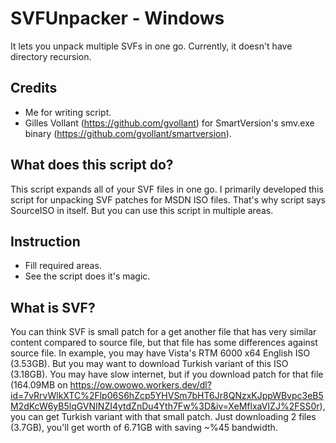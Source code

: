 # SVFUnpacker - Windows
It lets you unpack multiple SVFs in one go. Currently, it doesn't have directory recursion.

## Credits
- Me for writing script.
- Gilles Vollant (https://github.com/gvollant) for SmartVersion's smv.exe binary (https://github.com/gvollant/smartversion).

## What does this script do?
This script expands all of your SVF files in one go. I primarily developed this script for unpacking SVF patches for MSDN ISO files. That's why script says SourceISO in itself. But you can use this script in multiple areas.

## Instruction
- Fill required areas.
- See the script does it's magic.

## What is SVF?
You can think SVF is small patch for a get another file that has very similar content compared to source file, but that file has some differences against source file. In example, you may have Vista's RTM 6000 x64 English ISO (3.53GB). But you may want to download Turkish variant of this ISO (3.18GB). You may have slow internet, but if you download patch for that file (164.09MB on https://ow.owowo.workers.dev/dl?id=7vRrvWlkXTC%2Flp06S6hZcp5YHVSm7bHT6Jr8QNzxKJppWBvpc3eB5M2dKcW6yB5lqGVNINZI4ytdZnDu4Yth7Fw%3D&iv=XeMflxaVIZJ%2FSS0r), you can get Turkish variant with that small patch. Just downloading 2 files (3.7GB), you'll get worth of 6.71GB with saving ~%45 bandwidth.
